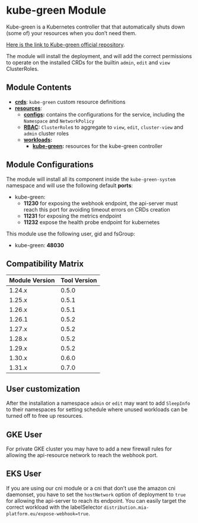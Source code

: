 # kube-green Module

Kube-green is a Kubernetes controller that that automatically shuts down (some of) your resources when you
don’t need them.

[Here is the link to Kube-green official repository].

The module will install the deployment, and will add the correct permissions to operate
on the installed CRDs for the builtin `admin`, `edit` and `view` ClusterRoles.

## Module Contents

- **[crds](./base/crds)**: `kube-green` custom resource definitions
- **[resources](./base/resources)**:
  - **[configs](./base/resources/configs):** contains the configurations for the service, including the `Namespace` and
			`NetworkPolicy`
  - **[RBAC](./base/resources/rbac):** `ClusterRole`s to aggregate to `view`, `edit`, `cluster-view` and `admin`
			cluster roles
  - **[workloads](./base/resources/workloads):**
    - **[kube-green](./base/resources/workloads/kube-green):** resources for the kube-green controller

## Module Configurations

The module will install all its component inside the `kube-green-system` namespace and will use the following
default **ports**:

- kube-green:
  - **11230** for exposing the webhook endpoint, the api-server must reach this port for avoiding timeout errors on
		CRDs creation
  - **11231** for exposing the metrics endpoint
  - **11232** expose the health probe endpoint for kubernetes

This module use the following user, gid and fsGroup:

- kube-green: **48030**

## Compatibility Matrix

| Module Version | Tool Version   |
|----------------|----------------|
| 1.24.x         | 0.5.0          |
| 1.25.x         | 0.5.1          |
| 1.26.x         | 0.5.1          |
| 1.26.1         | 0.5.2          |
| 1.27.x         | 0.5.2          |
| 1.28.x         | 0.5.2          |
| 1.29.x         | 0.5.2          |
| 1.30.x         | 0.6.0          |
| 1.31.x         | 0.7.0          |

## User customization

After the installation a namespace `admin` or `edit` may want to add `SleepInfo` to their namespaces for setting
schedule where unused workloads can be turned off to free up resources.

## GKE User

For private GKE cluster you may have to add a new firewall rules for allowing the api-resource network to
reach the webhook port.

## EKS User

If you are using our cni module or a cni that don’t use the amazon cni daemonset, you have to set the `hostNetwork`
option of deployment to `true` for allowing the api-server to reach its endpoint. You can easily target the correct
workload with the labelSelector `distribution.mia-platform.eu/expose-webhook=true`.

[Here is the link to Kube-green official repository]: https://github.com/kube-green/kube-green "kube-green GitHub Reository"
